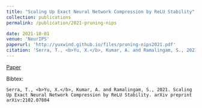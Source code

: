 ```yaml
---
title: "Scaling Up Exact Neural Network Compression by ReLU Stability"
collection: publications
permalink: /publication/2021-pruning-nips

date: 2021-10-01
venue: 'NeurIPS'
paperurl: 'http://yuxwind.github.io/files/pruning-nips2021.pdf'
citation: 'Serra, T., <b>Yu, X.</b>, Kumar, A. and Ramalingam, S., 2021. Scaling Up Exact Neural Network Compression by ReLU Stability. arXiv preprint arXiv:2102.07804. (NeurIPS 2021)'
---
```

<!--- excerpt: 'This paper is about the number 3. The number 4 is left for future work.' --->
<!--- This paper is about the number 3. The number 4 is left for future work. --->

<!--- [Download paper here](http://yuxwind.github.io/files/pruning-nips2021.pdf) 

Recommended citation: Serra, T., Kumar, A. and Ramalingam, S., 2021. Scaling Up Exact Neural Network
Compression by ReLU Stability. arXiv preprint arXiv:2102.07804. --->
[Paper](http://yuxwind.github.io/files/pruning-nips2021.pd) 

Bibtex:
```
Serra, T., <b>Yu, X.</b>, Kumar, A. and Ramalingam, S., 2021. Scaling Up Exact Neural Network Compression by ReLU Stability. arXiv preprint arXiv:2102.07804
```
